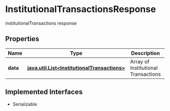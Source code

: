 

# InstitutionalTransactionsResponse

institutionalTransactions response

## Properties

Name | Type | Description | Notes
------------ | ------------- | ------------- | -------------
**data** | [**java.util.List&lt;InstitutionalTransactions&gt;**](InstitutionalTransactions.md) | Array of Institutional Transactions |  [optional]


## Implemented Interfaces

* Serializable


